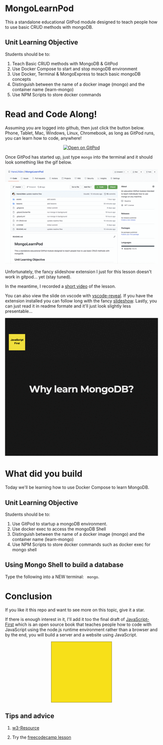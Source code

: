 # MongoLearnPod
This a standalone educational GitPod module designed to teach people how to use basic CRUD methods with mongoDB.

## Unit Learning Objective
Students should be to:
1. Teach Basic CRUD methods with MongoDB & GitPod
2. Use Docker Compose to start and stop mongoDB environment
3. Use Docker, Terminal & MongoExpress to teach basic mongoDB concepts
4. Distinguish between the name of a docker image (mongo) and the container name (learn-mongo)
5. Use NPM Scripts to store docker commands
   

# Read and Code Along!
Assuming you are logged into github, then just click the button below. Phone, Tablet, Mac, Windows, Linux, Chromebook, as long as GitPod runs, you can learn how to code, anywhere!

<p align="center">  
   <a href="https://gitpod.io/#https://github.com/HansUXdev/MongoLearnPodt"><img src="http://gitpod.io/button/open-in-gitpod.svg" alt="Open on GitPod" height="50px"/></a>  
</p>

Once GitPod has started up, just type `mongo` into the terminal and it should look something like the gif below. 

[![GIF of Slideshow](lessons/start.gif)]()

Unfortunately, the fancy slideshow extension I just for this lesson doesn't work in gitpod... yet (stay tuned).

In the meantime, I recorded a [short video](https://recordit.co/ns0fuHZheI) of the lesson. 

You can also view the slide on vscode with [vscode-reveal](https://marketplace.visualstudio.com/items?itemName=evilz.vscode-reveal). If you have the extension installed you can follow long with the fancy [slideshow](./01-CRUD.md). Lastly, you can just read it in readme formate and it'll just look slightly less presentable...


[![GIF of Slideshow](lessons/lesson1.gif)]()





# What did you build
Today we'll be learning how to use Docker Compose to learn MongoDB.

## Unit Learning Objective
Students should be to:
1. Use GitPod to startup a mongoDB environment.
2. Use docker exec to access the mongoDB Shell 
3. Distinguish between the name of a docker image (mongo) and the container name (learn-mongo)
4. Use NPM Scripts to store docker commands such as docker exec for mongo shell


## Using Mongo Shell to build a database
Type the following into a NEW terminal: ` mongo`. 
  

 
# Conclusion
If you like it this repo and want to see more on this topic, give it a star. 

If there is enough interest in it, I'll add it too the final draft of  [JavaScript-First](https://github.com/HansUXdev/JavaScript-First) which is an open source book that teaches people how to code with JavaScript using the node.js runtime environment rather than a browser and by the end, you will build a server and a website using JavaScript.

<p align="center">
   <a href="https://github.com/HansUXdev/JavaScript-First">
      <img src="https://raw.githubusercontent.com/HansUXdev/JavaScript-First/2acf5840c15af96602aceb66303ea69c5b75e344/logo.svg" style="max-width:50%;" height="200px" alt="JavaScript Logo"/>
   </a>
</p>


<!-- ## Key learnings -->

## Tips and advice

   
1. [w3-Resource](https://www.w3resource.com/mongodb/databases-documents-collections.php#:~:text=A%20collection%20is%20analogous%20to,are%20not%20same%20in%20structure.&text=In%20a%20relational%20database%20like,formula%20defining%20structure%20of%20data)
   
2. Try the [freecodecamp lesson](https://www.freecodecamp.org/news/learn-mongodb-a4ce205e7739/)



<!-- ## Final thoughts and next steps
   
1. Try this out with the local docker version. -->

